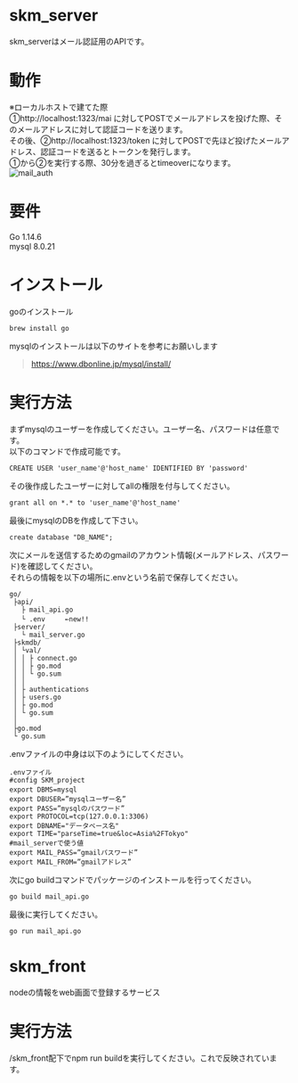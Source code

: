 # skm_server
skm_serverはメール認証用のAPIです。 
# 動作
※ローカルホストで建てた際  
①http://localhost:1323/mai  に対してPOSTでメールアドレスを投げた際、そのメールアドレスに対して認証コードを送ります。  
その後、②http://localhost:1323/token  に対してPOSTで先ほど投げたメールアドレス、認証コードを送るとトークンを発行します。  
①から②を実行する際、30分を過ぎるとtimeoverになります。  
![mail_auth](https://user-images.githubusercontent.com/44591817/97315264-e11a3f00-18ab-11eb-9054-47003b09048a.png)

# 要件
Go 1.14.6   
mysql 8.0.21  

# インストール
goのインストール
```
brew install go
```
mysqlのインストールは以下のサイトを参考にお願いします
> https://www.dbonline.jp/mysql/install/

# 実行方法
まずmysqlのユーザーを作成してください。ユーザー名、パスワードは任意です。  
以下のコマンドで作成可能です。
```
CREATE USER 'user_name'@'host_name' IDENTIFIED BY 'password'
```
その後作成したユーザーに対してallの権限を付与してください。
```
grant all on *.* to 'user_name'@'host_name'
```
最後にmysqlのDBを作成して下さい。
```
create database "DB_NAME";
```

次にメールを送信するためのgmailのアカウント情報(メールアドレス、パスワード)を確認してください。  
それらの情報を以下の場所に.envという名前で保存してください。

```
go/
 ├api/
   ├ mail_api.go
   └ .env　　　←new!!
 ├server/
   └ mail_server.go
 ├skmdb/
 │ └val/
 │ │ ├ connect.go
 │ │ ├ go.mod
 │ │ └ go.sum
 │ │  
 │ ├ authentications
 │ ├ users.go
 │ ├ go.mod
 │ └ go.sum
 │
 ├go.mod
 └ go.sum
 ```
 .envファイルの中身は以下のようにしてください。
 ```
 .envファイル
 #config SKM_project
 export DBMS=mysql　　　
 export DBUSER=”mysqlユーザー名”
 export PASS=”mysqlのパスワード”
 export PROTOCOL=tcp(127.0.0.1:3306)
 export DBNAME="データベース名"
 export TIME="parseTime=true&loc=Asia%2FTokyo"
 #mail_serverで使う値
 export MAIL_PASS=”gmailパスワード”
 export MAIL_FROM=”gmailアドレス”
 ```
 
 次にgo buildコマンドでパッケージのインストールを行ってください。
 ```api/で実行
 go build mail_api.go
 ```
 最後に実行してください。
 ```api/で実行
 go run mail_api.go
 ```

 # skm_front
 nodeの情報をweb画面で登録するサービス
 # 実行方法
 /skm_front配下でnpm run buildを実行してください。これで反映されています。
